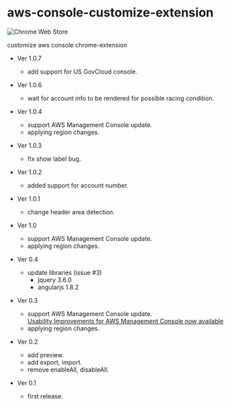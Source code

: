 # aws-console-customize-extension

![Chrome Web Store](https://img.shields.io/chrome-web-store/v/cjpikjjajakahcpglopbmobcoiibcpcd.svg)

customize aws console chrome-extension

- Ver 1.0.7

  - add support for US GovCloud console.

- Ver 1.0.6

  - wait for account info to be rendered for possible racing condition.

- Ver 1.0.4

  - support AWS Management Console update.
  - applying region changes.

- Ver 1.0.3

  - fix show label bug.

- Ver 1.0.2

  - added support for account number.

- Ver 1.0.1

  - change header area detection.

- Ver 1.0

  - support AWS Management Console update.
  - applying region changes.

- Ver 0.4

  - update libraries (issue #3)
    - jquery 3.6.0
    - angularjs 1.8.2

- Ver 0.3

  - support AWS Management Console update.  
    [Usability Improvements for AWS Management Console now available][1]
  - applying region changes.

- Ver 0.2

  - add preview.
  - add export, import.
  - remove enableAll, disableAll.

- Ver 0.1

  - first release.

  [1]: https://aws.amazon.com/about-aws/whats-new/2020/09/usability-improvements-for-aws-management-console-now-available/

